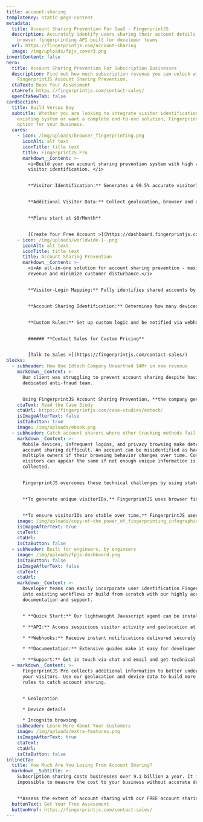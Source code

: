 ```yaml
---
title: account-sharing
templateKey: static-page-content
metadata:
  title: Account Sharing Prevention For SaaS - FingerprintJS
  description: Accurately identify users sharing their account details with our
    browser fingerprinting API built for developer teams
  url: https://fingerprintjs.com/account-sharing
  image: /img/uploads/fpjs_cover3.png
invertContent: false
hero:
  title: Account Sharing Prevention For Subscription Businesses
  description: Find out how much subscription revenue you can unlock with
    FingerprintJS Account Sharing Prevention.
  ctaText: Book Your Assessment
  ctaHref: https://fingerprintjs.com/contact-sales/
  openCtaNewTab: false
cardSection:
  title: Build Versus Buy
  subtitle: Whether you are looking to integrate visitor identification with your
    existing system or want a complete end-to-end solution, FingerprintJS has an
    option for your business.
  cards:
    - icon: /img/uploads/browser_fingerprinting.png
      iconAlt: alt text
      iconTitle: title text
      title: FingerprintJS Pro
      markdown__Content: >-
        <i>Build your own account sharing prevention system with high accuracy
        visitor identification. </i>


        **Visitor Identification:** Generates a 99.5% accurate visitorID for each unique device that visits your website. VisitorIDs will need to be mapped to your logins and stored so you can identify shared accounts.


        **Additional Visitor Data:** Collect geolocation, browser and device details, and incognito mode detection for every visitor.


        **Plans start at $0/Month**


        [Create Your Free Account >](https://dashboard.fingerprintjs.com/signup)
    - icon: /img/uploads/worldwide-1-.png
      iconAlt: alt text
      iconTitle: title text
      title: Account Sharing Prevention
      markdown__Content: >-
        <i>An all-in-one solution for account sharing prevention - maximize
        revenue and minimize customer disturbance.</i>


        **Visitor-Login Mapping:** Fully identifies shared accounts by mapping our 99.5% accurate visitorIDs to your logins. 


        **Account Sharing Identification:** Determines how many devices and browsers are being used to access each login, and flags accounts being shared between multiple individuals.


        **Custom Rules:** Set up custom logic and be notified via webhook when rules are triggered.


        ###### **Contact Sales for Custom Pricing**


        [Talk to Sales >](https://fingerprintjs.com/contact-sales/)
blocks:
  - subheader: How One Edtech Company Unearthed $4M+ in new revenue
    markdown__Content: >-
      Our client was struggling to prevent account sharing despite having a
      dedicated anti-fraud team.


      Using FingerprintJS Account Sharing Prevention, **the company generated $4M in new revenue over six months.** The key to their success was FingerprintJS’s accurate visitor identifier and easy-to-use APIs.
    ctaText: ​Read the Case Study
    ctaUrl: https://fingerprintjs.com/case-studies/edtech/
    isImageAfterText: false
    isCtaButton: true
    image: /img/uploads/ebook.png
  - subheader: Catch account sharers where other tracking methods fail
    markdown__Content: >-
      Mobile devices, infrequent logins, and privacy browsing make detecting
      account sharing difficult. An account can be misidentified as having
      multiple owners if their browsing behavior changes over time. Conversely,
      visitors can appear the same if not enough unique information is
      collected.


      FingerprintJS overcomes these technical challenges by using state-of-the-art browser identification and machine learning techniques.


      **To generate unique visitorIDs,** FingerprintJS uses browser fingerprinting, cookies, and other technologies including server-side detection techniques. By combining many identification methods, FingerprintJS can reach a higher level of accuracy than any other solution.


      **To ensure visitorIDs are stable over time,** FingerprintJS uses fuzzy matching and other deduplication techniques. FingerprintJS Pro associates new browsing history with the correct visitorID even if some details about the visitor have changed.
    image: /img/uploads/copy-of-the_power_of_fingerprinting_infographic_1.png
    isImageAfterText: true
    ctaText: ​
    ctaUrl: ​
    isCtaButton: false
  - subheader: Built for engineers, by engineers
    image: /img/uploads/fpjs-dashboard.png
    isCtaButton: false
    isImageAfterText: false
    ctaText: ​
    ctaUrl: ​
    markdown__Content: >-
      Developer teams can easily incorporate user identification FingerprintJS
      into existing workflows or build from scratch with our highly accessible
      documentation and support.


      * **Quick Start:** Our lightweight Javascript agent can be installed in minutes. Create an account for free with no credit card required and start collecting visitorIDs immediately.

      * **API:** Access suspicious visitor activity and geolocation at lightspeed. 

      * **Webhooks:** Receive instant notifications delivered securely to your backend systems, ideal for building scalable and asynchronous processes.

      * **Documentation:** Extensive guides make it easy for developer teams to get up to speed with FingerprintJS, fast.

      * **Support:** Get in touch via chat and email and get technical help within 1 business day.
  - markdown__Content: >-
      FingerprintJS Pro collects additional information to better understand
      your visitors. Use our geolocation and device data to build more targeted
      rules to catch account sharing.


      * Geolocation

      * Device details 

      * Incognito browsing
    subheader: Learn More About Your Customers
    image: /img/uploads/extra-features.png
    isImageAfterText: true
    ctaText: ​
    ctaUrl: ​
    isCtaButton: false
inlineCta:
  title: How Much Are You Losing From Account Sharing?
  markdown__Subtitle: >-
    Subscription sharing costs businesses over 9.1 billion a year. It is
    impossible to measure the cost to your business without accurate detection.


    **Assess the extent of account sharing with our FREE account sharing assessment.** We will work with your team to set up a trial of FingerprintJS Account Sharing Prevention and estimate the potential revenue increase for your business.
  buttonText: Get Your Free Assessment
  buttonHref: https://fingerprintjs.com/contact-sales/
---
```

